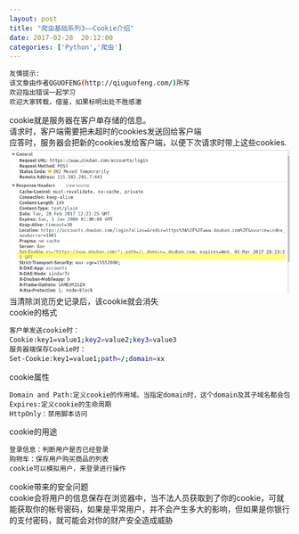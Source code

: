 ```yaml
---
layout: post
title: "爬虫基础系列3——Cookie介绍"
date: 2017-02-28  20:12:00
categories: ['Python','爬虫']
---
```

```bash
友情提示:
该文章由作者QGUOFENG(http://qiuguofeng.com/)所写
欢迎指出错误一起学习
欢迎大家转载，借鉴，如果标明出处不胜感激
```
cookie就是服务器在客户单存储的信息。<br />
请求时，客户端需要把未超时的cookies发送回给客户端<br />
应答时，服务器会把新的cookies发给客户端，以便下次请求时带上这些cookies.<br />
![图片](/assets/active_images/python/python_basic/basic_3/1.png)<br />
当清除浏览历史记录后，该cookie就会消失<br />
cookie的格式
```bash
客户单发送cookie时：
Cookie:key1=value1;key2=value2;key3=value3
服务器端保存Cookie时：
Set-Cookie:key1=value1;path=/;domain=xx
```

cookie属性
```bash
Domain and Path:定义cookie的作用域。当指定domain时，这个domain及其子域名都会包含这个cookie
Expires:定义cookie的生命周期
HttpOnly：禁用脚本访问
```
cookie的用途
```bash
登录信息：判断用户是否已经登录
购物车：保存用户购买商品的列表
cookie可以模拟用户，来登录进行操作
```
cookie带来的安全问题<br />
cookie会将用户的信息保存在浏览器中，当不法人员获取到了你的cookie，可就能获取你的帐号密码，如果是平常用户，并不会产生多大的影响，但如果是你银行的支付密码，就可能会对你的财产安全造成威胁
